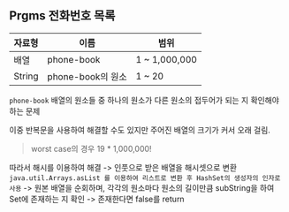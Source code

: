 ## Prgms 전화번호 목록
| 자료형 | 이름 | 범위 |
| ----- | --- | --- |
| 배열 | phone-book | 1 ~ 1,000,000 |
| String | phone-book의 원소 | 1 ~ 20 |

`phone-book` 배열의 원소들 중 하나의 원소가 다른 원소의 접두어가 되는 지 확인해야 하는 문제


이중 반복문을 사용하여 해결할 수도 있지만 주어진 배열의 크기가 커서 오래 걸림.
> worst case의 경우 19 * 1,000,000!



따라서 해시를 이용하여 해결 -> 인풋으로 받은 배열을 해시셋으로 변환 `java.util.Arrays.asList 를 이용하여 리스트로 변환 후 HashSet의 생성자의 인자로 사용` -> 원본 배열을 순회하며, 각각의 원소마다 원소의 길이만큼 subString을 하여 Set에 존재하는 지 확인 -> 존재한다면 false를 return
